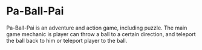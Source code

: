 # Pa-Ball-Pai
Pa-Ball-Pai is an adventure and action game, including puzzle. The main game mechanic is player can throw a ball to a certain direction, and teleport the ball back to him or teleport player to the ball.
